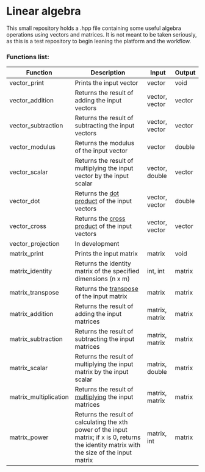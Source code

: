 # Linear algebra
This small repository holds a .hpp file containing some useful algebra operations using vectors and matrices. 
It is not meant to be taken seriously, as this is a test repository to begin leaning the platform and the workflow.

### Functions list:
| Function              | Description                                                            | Input          | Output |
|-----------------------|------------------------------------------------------------------------|----------------|--------|
| vector_print          | Prints the input vector                                                | vector         | void   |
| vector_addition       | Returns the result of adding the input vectors                         | vector, vector | vector |
| vector_subtraction    | Returns the result of subtracting the input vectors                    | vector, vector | vector |
| vector_modulus        | Returns the modulus of the input vector                                | vector         | double |
| vector_scalar         | Returns the result of multiplying the input vector by the input scalar | vector, double | vector |
| vector_dot            | Returns the [dot product](https://en.wikipedia.org/wiki/Dot_product) of the input vectors | vector, vector | double |
| vector_cross          | Returns the [cross product](https://en.wikipedia.org/wiki/Cross_product) of the input vectors | vector, vector | vector |
| vector_projection     | In development                                                         |                |        |
| matrix_print          | Prints the input matrix                                                | matrix         | void   |
| matrix_identity       | Returns the identity matrix of the specified dimensions (n x m)        | int, int       | matrix |
| matrix_transpose      | Returns the [transpose](https://en.wikipedia.org/wiki/Transpose) of the input matrix | matrix | matrix |
| matrix_addition       | Returns the result of adding the input matrices                        | matrix, matrix | matrix |
| matrix_subtraction    | Returns the result of subtracting the input matrices                   | matrix, matrix | matrix |
| matrix_scalar         | Returns the result of multiplying the input matrix by the input scalar | matrix, double | matrix |
| matrix_multiplication | Returns the result of [multiplying](https://en.wikipedia.org/wiki/Matrix_multiplication) the input matrices | matrix, matrix | matrix |
| matrix_power          | Returns the result of calculating the xth power of the input matrix; if x is 0, returns the identity matrix with the size of the input matrix | matrix, int    | matrix |

